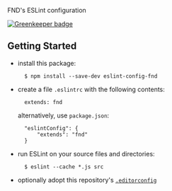 FND's ESLint configuration

[![Greenkeeper badge](https://badges.greenkeeper.io/FND/eslint-config.svg)](https://greenkeeper.io)


Getting Started
---------------

* install this package:

        $ npm install --save-dev eslint-config-fnd

* create a file `.eslintrc` with the following contents:

        extends: fnd

  alternatively, use `package.json`:

        "eslintConfig": {
            "extends": "fnd"
        }

* run ESLint on your source files and directories:

        $ eslint --cache *.js src

* optionally adopt this repository's [`.editorconfig`](http://editorconfig.org)
